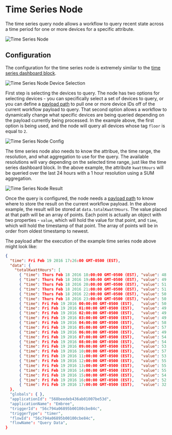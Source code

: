 # Time Series Node

The time series query node allows a workflow to query recent state across a time period for one or more devices for a specific attribute.

![Time Series Node](/images/workflows/data/time-series-node.png "Time Series Node")

## Configuration

The configuration for the time series node is extremely similar to the [time series dashboard block](/dashboards/time-series-graph/).

![Time Series Node Device Selection](/images/workflows/data/time-series-node-device.png "Time Series Node Device Selection")

First step is selecting the devices to query. The node has two options for selecting devices - you can specifically select a set of devices to query, or you can define a [payload path](/workflows/accessing-payload-data/#payload-paths) to pull one or more device IDs off of the current workflow payload to query. That second option allows a workflow to dynamically change what specific devices are being queried depending on the payload currently being processed. In the example above, the first option is being used, and the node will query all devices whose tag `floor` is equal to `2`.

![Time Series Node Config](/images/workflows/data/time-series-node-config.png "Time Series Node Config")

The time series node also needs to know the attribue, the time range, the resolution, and what aggregation to use for the query. The available resolutions will vary depending on the selected time range, just like the time series dashboard block. In the above example, the attribute `kwattHours` will be queried over the last 24 hours with a 1 hour resolution using a SUM aggregation.

![Time Series Node Result](/images/workflows/data/time-series-node-result.png "Time Series Node Result")

Once the query is configured, the node needs a [payload path](/workflows/accessing-payload-data/#payload-paths) to know where to store the result on the current workflow payload. In the above example, the result will be stored at `data.totalKwattHours`. The value placed at that path will be an array of points. Each point is actually an object with two properties - `value`, which will hold the value for that point, and `time`, which will hold the timestamp of that point. The array of points will be in order from oldest timestamp to newest.

The payload after the execution of the example time series node above might look like:

```json
{
  "time": Fri Feb 19 2016 17:26:00 GMT-0500 (EST),
  "data": {
    "totalKwattHours": [
      { "time": Thurs Feb 18 2016 18:00:00 GMT-0500 (EST), "value": 48.8 },
      { "time": Thurs Feb 18 2016 19:00:00 GMT-0500 (EST), "value": 49.7 },
      { "time": Thurs Feb 18 2016 20:00:00 GMT-0500 (EST), "value": 51.0 },
      { "time": Thurs Feb 18 2016 21:00:00 GMT-0500 (EST), "value": 51.7 },
      { "time": Thurs Feb 18 2016 22:00:00 GMT-0500 (EST), "value": 50.2 },
      { "time": Thurs Feb 18 2016 23:00:00 GMT-0500 (EST), "value": 50.6 },
      { "time": Fri Feb 19 2016 00:00:00 GMT-0500 (EST),   "value": 50.9 },
      { "time": Fri Feb 19 2016 01:00:00 GMT-0500 (EST),   "value": 49.1 },
      { "time": Fri Feb 19 2016 02:00:00 GMT-0500 (EST),   "value": 49.2 },
      { "time": Fri Feb 19 2016 03:00:00 GMT-0500 (EST),   "value": 49.1 },
      { "time": Fri Feb 19 2016 04:00:00 GMT-0500 (EST),   "value": 58.1 },
      { "time": Fri Feb 19 2016 05:00:00 GMT-0500 (EST),   "value": 57.8 },
      { "time": Fri Feb 19 2016 06:00:00 GMT-0500 (EST),   "value": 49.7 },
      { "time": Fri Feb 19 2016 07:00:00 GMT-0500 (EST),   "value": 54.2 },
      { "time": Fri Feb 19 2016 08:00:00 GMT-0500 (EST),   "value": 54.2 },
      { "time": Fri Feb 19 2016 09:00:00 GMT-0500 (EST),   "value": 53.6 },
      { "time": Fri Feb 19 2016 10:00:00 GMT-0500 (EST),   "value": 57.8 },
      { "time": Fri Feb 19 2016 11:00:00 GMT-0500 (EST),   "value": 53.2 },
      { "time": Fri Feb 19 2016 12:00:00 GMT-0500 (EST),   "value": 55.6 },
      { "time": Fri Feb 19 2016 13:00:00 GMT-0500 (EST),   "value": 55.5 },
      { "time": Fri Feb 19 2016 14:00:00 GMT-0500 (EST),   "value": 55.6 },
      { "time": Fri Feb 19 2016 15:00:00 GMT-0500 (EST),   "value": 54.2 },
      { "time": Fri Feb 19 2016 16:00:00 GMT-0500 (EST),   "value": 52.4 },
      { "time": Fri Feb 19 2016 17:00:00 GMT-0500 (EST),   "value": 32.2 }
  },
  "globals": { },
  "applicationId": "568beedeb436ab01007be53d",
  "applicationName": "Embree",
  "triggerId": "56c794a06895b00100cbe84c",
  "triggerType": "timer",
  "flowId": "56c794a06895b00100cbe84c",
  "flowName": "Query Data",
}
```
